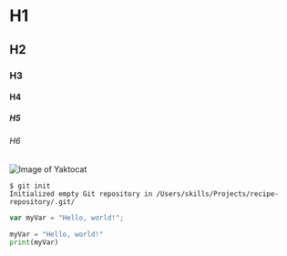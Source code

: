# H1
## H2
### H3
#### H4
##### H5
###### H6


![Image of Yaktocat](https://octodex.github.com/images/yaktocat.png)

```
$ git init
Initialized empty Git repository in /Users/skills/Projects/recipe-repository/.git/
```

``` javascript
var myVar = "Hello, world!";
```

``` python
myVar = "Hello, world!"
print(myVar)
```
